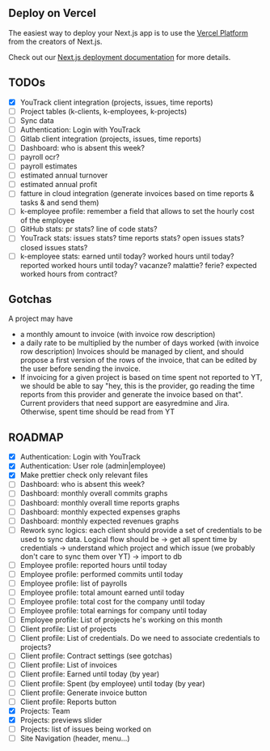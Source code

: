 
## Deploy on Vercel

The easiest way to deploy your Next.js app is to use the [Vercel Platform](https://vercel.com/new?utm_medium=default-template&filter=next.js&utm_source=create-next-app&utm_campaign=create-next-app-readme) from the creators of Next.js.

Check out our [Next.js deployment documentation](https://nextjs.org/docs/app/building-your-application/deploying) for more details.

## TODOs

- [x] YouTrack client integration (projects, issues, time reports)
- [ ] Project tables (k-clients, k-employees, k-projects)
- [ ] Sync data
- [ ] Authentication: Login with YouTrack
- [ ] Gitlab client integration (projects, issues, time reports)
- [ ] Dashboard: who is absent this week?
- [ ] payroll ocr?
- [ ] payroll estimates
- [ ] estimated annual turnover
- [ ] estimated annual profit
- [ ] fatture in cloud integration (generate invoices based on time reports & tasks & and send them)
- [ ] k-employee profile: remember a field that allows to set the hourly cost of the employee
- [ ] GitHub stats: pr stats? line of code stats?
- [ ] YouTrack stats: issues stats? time reports stats? open issues stats? closed issues stats?
- [ ] k-employee stats: earned until today? worked hours until today? reported worked hours until today? vacanze? malattie? ferie? expected worked hours from contract?

## Gotchas

A project may have

- a monthly amount to invoice (with invoice row description)
- a daily rate to be multiplied by the number of days worked (with invoice row description)
  Invoices should be managed by client, and should propose a first version of the rows of the invoice, that can be edited by the user before sending the invoice.
- If invoicing for a given project is based on time spent not reported to YT, we should be able to say "hey, this is the provider, go reading the time reports from this provider and generate the invoice based on that". Current providers that need support are easyredmine and Jira. Otherwise, spent time should be read from YT

## ROADMAP

- [x] Authentication: Login with YouTrack
- [x] Authentication: User role (admin|employee)
- [x] Make prettier check only relevant files
- [ ] Dashboard: who is absent this week?
- [ ] Dashboard: monthly overall commits graphs
- [ ] Dashboard: monthly overall time reports graphs
- [ ] Dashboard: monthly expected expenses graphs
- [ ] Dashboard: monthly expected revenues graphs
- [ ] Rework sync logics: each client should provide a set of credentials to be used to sync data. Logical flow should be -> get all spent time by credentials -> understand which project and which issue (we probably don't care to sync them over YT) -> import to db
- [ ] Employee profile: reported hours until today
- [ ] Employee profile: performed commits until today
- [ ] Employee profile: list of payrolls
- [ ] Employee profile: total amount earned until today
- [ ] Employee profile: total cost for the company until today
- [ ] Employee profile: total earnings for company until today
- [ ] Employee profile: List of projects he's working on this month
- [ ] Client profile: List of projects
- [ ] Client profile: List of credentials. Do we need to associate credentials to projects?
- [ ] Client profile: Contract settings (see gotchas)
- [ ] Client profile: List of invoices
- [ ] Client profile: Earned until today (by year)
- [ ] Client profile: Spent (by employee) until today (by year)
- [ ] Client profile: Generate invoice button
- [ ] Client profile: Reports button
- [x] Projects: Team
- [x] Projects: previews slider
- [ ] Projects: list of issues being worked on
- [ ] Site Navigation (header, menu...)
